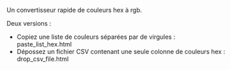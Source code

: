 Un convertisseur rapide de couleurs hex à rgb.

Deux versions :
- Copiez une liste de couleurs séparées par de virgules : paste_list_hex.html
- Dépossez un fichier CSV contenant une seule colonne de couleurs hex : drop_csv_file.html

 
